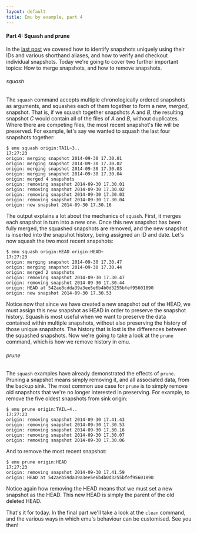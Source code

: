 ```yaml
---
layout: default
title: Emu by example, part 4
---
```


#### Part 4: Squash and prune

In the [last post](/posts/emu-by-example-3/) we covered how to
identify snapshots uniquely using their IDs and various shorthand
aliases, and how to verify and checkout individual snapshots. Today
we're going to cover two further important topics: How to merge
snapshots, and how to remove snapshots.

###### squash

The `squash` command accepts multiple chronologically ordered
snapshots as arguments, and squashes each of them together to form a
new, *merged*, snapshot. That is, if we squash together snapshots *A*
and *B*, the resulting snapshot *C* would contain all of the files of
*A* and *B*, without duplicates. Where there are competing files, the
most recent snapshot's file will be preserved. For example, let's say
we wanted to squash the last four snapshots together:

```
$ emu squash origin:TAIL~3..                                           17:27:23
origin: merging snapshot 2014-09-30 17.30.01
origin: merging snapshot 2014-09-30 17.30.02
origin: merging snapshot 2014-09-30 17.30.03
origin: merging snapshot 2014-09-30 17.30.04
origin: merged 4 snapshots
origin: removing snapshot 2014-09-30 17.30.01
origin: removing snapshot 2014-09-30 17.30.02
origin: removing snapshot 2014-09-30 17.30.03
origin: removing snapshot 2014-09-30 17.30.04
origin: new snapshot 2014-09-30 17.30.16
```

The output explains a lot about the mechanics of `squash`. First, it
merges each snapshot in turn into a new one. Once this new snapshot
has been fully merged, the squashed snapshots are removed, and the new
snapshot is inserted into the snapshot history, being assigned an ID
and date. Let's now squash the two most recent snapshots:

```
$ emu squash origin:HEAD origin:HEAD~                                  17:27:23
origin: merging snapshot 2014-09-30 17.30.47
origin: merging snapshot 2014-09-30 17.30.44
origin: merged 2 snapshots
origin: removing snapshot 2014-09-30 17.30.47
origin: removing snapshot 2014-09-30 17.30.44
origin: HEAD at 542ae8cdda39a3ee5e6b4b0d3255bfef95601890
origin: new snapshot 2014-09-30 17.30.53
```

Notice now that since we have created a new snapshot out of the HEAD,
we must assign this new snapshot as HEAD in order to preserve the
snapshot history. Squash is most useful when we want to preserve the
data contained within multiple snapshots, without also preserving the
history of those unique snapshots. The history that is lost is the
differences between the squashed snapshots. Now we're going to take a
look at the `prune` command, which is how we remove history in emu.

###### prune

The `squash` examples have already demonstrated the effects of
`prune`. Pruning a snapshot means simply removing it, and all
associated data, from the backup sink. The most common use case for
`prune` is to simply remove old snapshots that we're no longer
interested in preserving. For example, to remove the five oldest
snapshots from sink origin:

```
$ emu prune origin:TAIL~4..                                            17:27:23
origin: removing snapshot 2014-09-30 17.41.43
origin: removing snapshot 2014-09-30 17.30.53
origin: removing snapshot 2014-09-30 17.30.16
origin: removing snapshot 2014-09-30 17.30.07
origin: removing snapshot 2014-09-30 17.30.06
```

And to remove the most recent snapshot:

```
$ emu prune origin:HEAD                                                17:27:23
origin: removing snapshot 2014-09-30 17.41.59
origin: HEAD at 542aeb59da39a3ee5e6b4b0d3255bfef95601890
```

Notice again how removing the HEAD means that we must set a new
snapshot as the HEAD. This new HEAD is simply the parent of the old
deleted HEAD.

That's it for today. In the final part we'll take a look at the
`clean` command, and the various ways in which emu's behaviour can be
customised. See you then!
